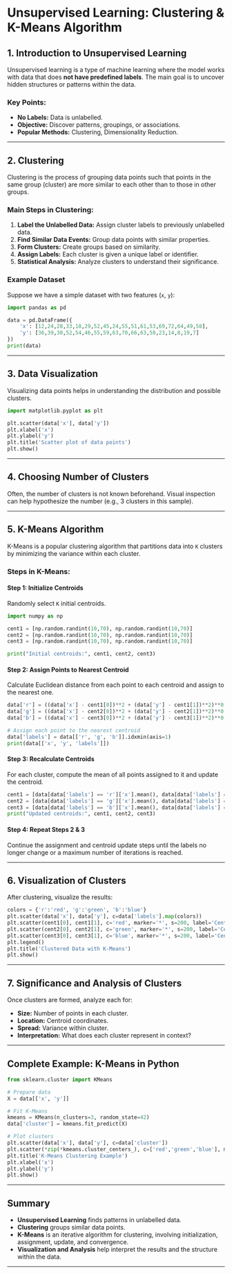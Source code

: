 # Unsupervised Learning: Clustering & K-Means Algorithm

## 1. Introduction to Unsupervised Learning

Unsupervised learning is a type of machine learning where the model works with data that does **not have predefined labels**. The main goal is to uncover hidden structures or patterns within the data.

### Key Points:
- **No Labels:** Data is unlabelled.
- **Objective:** Discover patterns, groupings, or associations.
- **Popular Methods:** Clustering, Dimensionality Reduction.

---

## 2. Clustering

Clustering is the process of grouping data points such that points in the same group (cluster) are more similar to each other than to those in other groups.

### Main Steps in Clustering:
1. **Label the Unlabelled Data:** Assign cluster labels to previously unlabelled data.
2. **Find Similar Data Events:** Group data points with similar properties.
3. **Form Clusters:** Create groups based on similarity.
4. **Assign Labels:** Each cluster is given a unique label or identifier.
5. **Statistical Analysis:** Analyze clusters to understand their significance.

### Example Dataset

Suppose we have a simple dataset with two features (`x`, `y`):

```python
import pandas as pd

data = pd.DataFrame({
    'x': [12,24,28,33,18,29,52,45,24,55,51,61,53,69,72,64,49,58],
    'y': [36,39,30,52,54,46,55,59,63,70,66,63,58,23,14,8,19,7]
})
print(data)
```

---

## 3. Data Visualization

Visualizing data points helps in understanding the distribution and possible clusters.

```python
import matplotlib.pyplot as plt

plt.scatter(data['x'], data['y'])
plt.xlabel('x')
plt.ylabel('y')
plt.title('Scatter plot of data points')
plt.show()
```

---

## 4. Choosing Number of Clusters

Often, the number of clusters is not known beforehand. Visual inspection can help hypothesize the number (e.g., 3 clusters in this sample).

---

## 5. K-Means Algorithm

K-Means is a popular clustering algorithm that partitions data into `K` clusters by minimizing the variance within each cluster.

### Steps in K-Means:

#### Step 1: Initialize Centroids
Randomly select `K` initial centroids.

```python
import numpy as np

cent1 = [np.random.randint(10,70), np.random.randint(10,70)]
cent2 = [np.random.randint(10,70), np.random.randint(10,70)]
cent3 = [np.random.randint(10,70), np.random.randint(10,70)]

print("Initial centroids:", cent1, cent2, cent3)
```

#### Step 2: Assign Points to Nearest Centroid

Calculate Euclidean distance from each point to each centroid and assign to the nearest one.

```python
data['r'] = ((data['x'] - cent1[0])**2 + (data['y'] - cent1[1])**2)**0.5  # Distance to centroid 1
data['g'] = ((data['x'] - cent2[0])**2 + (data['y'] - cent2[1])**2)**0.5  # Distance to centroid 2
data['b'] = ((data['x'] - cent3[0])**2 + (data['y'] - cent3[1])**2)**0.5  # Distance to centroid 3

# Assign each point to the nearest centroid
data['labels'] = data[['r', 'g', 'b']].idxmin(axis=1)
print(data[['x', 'y', 'labels']])
```

#### Step 3: Recalculate Centroids

For each cluster, compute the mean of all points assigned to it and update the centroid.

```python
cent1 = [data[data['labels'] == 'r']['x'].mean(), data[data['labels'] == 'r']['y'].mean()]
cent2 = [data[data['labels'] == 'g']['x'].mean(), data[data['labels'] == 'g']['y'].mean()]
cent3 = [data[data['labels'] == 'b']['x'].mean(), data[data['labels'] == 'b']['y'].mean()]
print("Updated centroids:", cent1, cent2, cent3)
```

#### Step 4: Repeat Steps 2 & 3

Continue the assignment and centroid update steps until the labels no longer change or a maximum number of iterations is reached.

---

## 6. Visualization of Clusters

After clustering, visualize the results:

```python
colors = {'r':'red', 'g':'green', 'b':'blue'}
plt.scatter(data['x'], data['y'], c=data['labels'].map(colors))
plt.scatter(cent1[0], cent1[1], c='red', marker='*', s=200, label='Centroid 1')
plt.scatter(cent2[0], cent2[1], c='green', marker='*', s=200, label='Centroid 2')
plt.scatter(cent3[0], cent3[1], c='blue', marker='*', s=200, label='Centroid 3')
plt.legend()
plt.title('Clustered Data with K-Means')
plt.show()
```

---

## 7. Significance and Analysis of Clusters

Once clusters are formed, analyze each for:
- **Size:** Number of points in each cluster.
- **Location:** Centroid coordinates.
- **Spread:** Variance within cluster.
- **Interpretation:** What does each cluster represent in context?

---

## Complete Example: K-Means in Python

```python
from sklearn.cluster import KMeans

# Prepare data
X = data[['x', 'y']]

# Fit K-Means
kmeans = KMeans(n_clusters=3, random_state=42)
data['cluster'] = kmeans.fit_predict(X)

# Plot clusters
plt.scatter(data['x'], data['y'], c=data['cluster'])
plt.scatter(*zip(*kmeans.cluster_centers_), c=['red','green','blue'], marker='*', s=200)
plt.title('K-Means Clustering Example')
plt.xlabel('x')
plt.ylabel('y')
plt.show()
```

---

## Summary

- **Unsupervised Learning** finds patterns in unlabelled data.
- **Clustering** groups similar data points.
- **K-Means** is an iterative algorithm for clustering, involving initialization, assignment, update, and convergence.
- **Visualization and Analysis** help interpret the results and the structure within the data.

---
